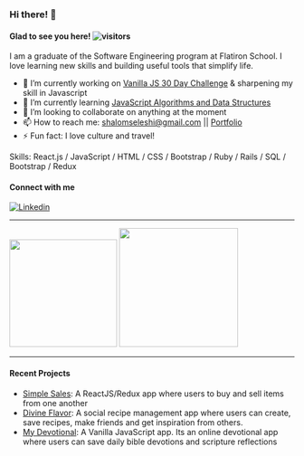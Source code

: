 <!-- ![Jumbotron](https://github.com/habeshawit/habeshawit/blob/main/Adventure%20Script%20Facebook%20Cover%20(2).gif) -->
<!-- ![Jumbotron](https://github.com/habeshawit/habeshawit/blob/main/Adventure%20Script%20Facebook%20Cover%20(8).gif) -->

### Hi there! 👋

#### Glad to see you here!   ![visitors](https://visitor-badge.glitch.me/badge?page_id=${habeshawit}.${habeshawit})   

I am a graduate of the Software Engineering program at Flatiron School. I love learning new skills and building useful tools that simplify life. 

- 🔭 I’m currently working on [Vanilla JS 30 Day Challenge](https://javascript30.com/) & sharpening my skill in Javascript
- 🌱 I’m currently learning [JavaScript Algorithms and Data Structures](https://www.udemy.com/course/js-algorithms-and-data-structures-masterclass/)
- 👯 I’m looking to collaborate on anything at the moment
- 📫 How to reach me: shalomseleshi@gmail.com || [Portfolio](http://shalomsk.me)
- ⚡ Fun fact: I love culture and travel!

Skills: React.js / JavaScript / HTML / CSS / Bootstrap / Ruby / Rails / SQL / Bootstrap / Redux

#### Connect with me
<a href="https://www.linkedin.com/in/shalom-kebede/">
  <img
    alt="Linkedin"
    src="https://img.shields.io/badge/LinkedIn-0077B5?style=for-the-badge&logo=linkedin&logoColor=white"
  />
</a>
<!-- <a href="https://twitter.com/shalomsk6">
  <img
    alt="Twitter"
    src="https://img.shields.io/badge/Twitter-1DA1F2?style=for-the-badge&logo=twitter&logoColor=white"
  />
</a> -->

<hr>
<img height="190em" src="https://github-readme-stats.vercel.app/api?username=habeshawit&show_icons=true&hide_border=true&&count_private=true&include_all_commits=true" /> <img height="210em" src="https://github-readme-stats.vercel.app/api/top-langs/?username=habeshawit"/>

<!-- <hr>
<b>Wakatime Stats:</b><br><br> -->

<!--START_SECTION:waka-->
<!--
```text
No Activity tracked this Week
```-->
<!--END_SECTION:waka-->

<!-- ![Wakatime stats](https://github-readme-stats.vercel.app/api/wakatime?username=shalom) -->
<hr>

#### Recent Projects
+ [Simple Sales](https://github.com/habeshawit/react-project-frontend/tree/refactorBranch): A ReactJS/Redux app where users to buy and sell items from one another
+ [Divine Flavor](https://github.com/habeshawit/divine-flavor): A social recipe management app where users can create, save recipes, make friends and get inspiration from others.
+ [My Devotional](https://github.com/habeshawit/js_project_backend): A Vanilla JavaScript app. Its an online devotional app where users can save daily bible devotions and scripture reflections
